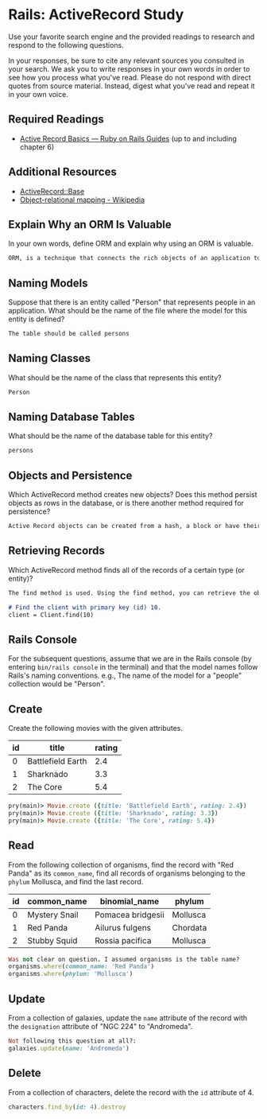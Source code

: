 # Rails: ActiveRecord Study

Use your favorite search engine and the provided readings to research and
respond to the following questions.

In your responses, be sure to cite any relevant sources you consulted in your
search. We ask you to write responses in your own words in order to see how you
process what you've read. Please do not respond with direct quotes from source
material. Instead, digest what you've read and repeat it in your own voice.

## Required Readings

-   [Active Record Basics — Ruby on Rails Guides](http://guides.rubyonrails.org/active_record_basics.html)
    (up to and including chapter 6)

## Additional Resources
-   [ActiveRecord::Base](http://api.rubyonrails.org/classes/ActiveRecord/Base.html)
-   [Object-relational mapping - Wikipedia](https://en.wikipedia.org/wiki/Object-relational_mapping)

## Explain Why an ORM Is Valuable

In your own words, define ORM and explain why using an ORM is valuable.

```md
ORM, is a technique that connects the rich objects of an application to tables in a relational database management system. Using ORM, the properties and relationships of the objects in an application can be easily stored and retrieved from a database without writing SQL statements directly and with less overall database access code
```

## Naming Models

Suppose that there is an entity called "Person" that represents people in an
application. What should be the name of the file where the model for this entity
is defined?

```md
The table should be called persons
```

## Naming Classes

What should be the name of the class that represents this entity?

```md
Person
```

## Naming Database Tables

What should be the name of the database table for this entity?

```md
persons
```

## Objects and Persistence

Which ActiveRecord method creates new objects? Does this method persist objects
as rows in the database, or is there another method required for persistence?

```md
Active Record objects can be created from a hash, a block or have their attributes manually set after creation.  All you have to do is to subclass the ApplicationRecord class. The call the create method. This creates an object (or multiple objects) and saves it to the database, if validations pass. The resulting object is returned whether the object was saved successfully to the database or not.
```

## Retrieving Records

Which ActiveRecord method finds all of the records of a certain type (or
entity)?

```md
The find method is used. Using the find method, you can retrieve the object corresponding to the specified primary key that matches any supplied options. For example:

# Find the client with primary key (id) 10.
client = Client.find(10)
```

## Rails Console

For the subsequent questions, assume that we are in the Rails console (by
entering `bin/rails console` in the terminal) and that the model names follow
Rails's naming conventions.  e.g., The name of the model for a "people"
collection would be "Person".

## Create

Create the following movies with the given attributes.

| id | title | rating |
| --- | --- | --- |
| 0 | Battlefield Earth | 2.4 |
| 1 | Sharknado | 3.3 |
| 2 | The Core | 5.4 |

```ruby
pry(main)> Movie.create ({title: 'Battlefield Earth', rating: 2.4}) 
pry(main)> Movie.create ({title: 'Sharknado', rating: 3.3}) 
pry(main)> Movie.create ({title: 'The Core', rating: 5.4})   
```

## Read

From the following collection of organisms, find the record with "Red Panda" as
its `common_name`, find all records of organisms belonging to the `phylum`
Mollusca, and find the last record.

| id | common_name | binomial_name | phylum |
| --- | --- | --- | --- |
| 0 | Mystery Snail | Pomacea bridgesii | Mollusca |
| 1 | Red Panda | Ailurus fulgens | Chordata |
| 2 | Stubby Squid | Rossia pacifica | Mollusca |

```ruby
Was not clear on question. I assumed organisms is the table name?
organisms.where(common_name: 'Red Panda')
organisms.where(phylum: 'Mollusca')
```

## Update

From a collection of galaxies, update the `name` attribute of the record with
the `designation` attribute of "NGC 224" to "Andromeda".

```ruby
Not following this question at all?:
galaxies.update(name: 'Andromeda')

```

## Delete

From a collection of characters, delete the record with the `id` attribute of 4.

```ruby
characters.find_by(id: 4).destroy
```
